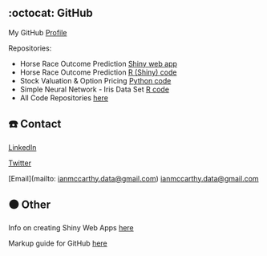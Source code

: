 ## :octocat: GitHub
My GitHub [Profile](https://github.com/ismccarthy)

Repositories:
  - Horse Race Outcome Prediction [Shiny web app](https://ianmccarthy.shinyapps.io/HorseRace/)
  - Horse Race Outcome Prediction [R (Shiny) code](https://github.com/ismccarthy/HorseRace_App)
  - Stock Valuation & Option Pricing [Python code](https://github.com/ismccarthy/StockValuation)
  - Simple Neural Network - Iris Data Set [R code](https://github.com/ismccarthy/IrisNeuralNetwork)
  - All Code Repositories [here](https://github.com/ismccarthy)
  
 
 

## :telephone: Contact
[LinkedIn](https://www.linkedin.com/in/ismccarthy/)

[Twitter](https://twitter.com/iansmccarthy)

[Email](mailto: ianmccarthy.data@gmail.com) ianmccarthy.data@gmail.com




## :black_circle: Other
Info on creating Shiny Web Apps [here](https://shiny.rstudio.com/)

Markup guide for GitHub [here](https://guides.github.com/features/mastering-markdown/)
